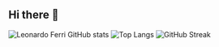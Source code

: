 ## Hi there 👋

![Leonardo Ferri GitHub stats](https://github-readme-stats.vercel.app/api?username=leonardoferri1&show_icons=true&theme=dark)
![Top Langs](https://github-readme-stats.vercel.app/api/top-langs/?username=leonardoferri1&layout=compact&theme=dark)
![GitHub Streak](https://github-readme-streak-stats.herokuapp.com/?user=leonardoferri1&theme=radical&hide_border=dark)

